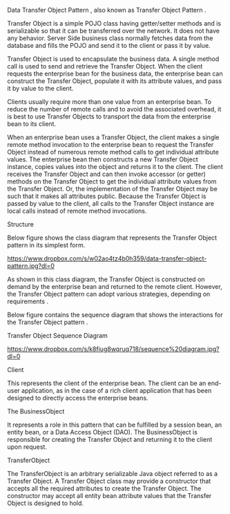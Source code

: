 Data Transfer Object Pattern , also known as Transfer Object Pattern .  

Transfer Object is a simple POJO class having getter/setter methods and is serializable so that it can be transferred over the network. 
It does not have any behavior. Server Side business class normally fetches data from the database and fills the POJO and send it to the client or pass it by value.


Transfer Object is used to encapsulate the business data. A single method call is used to send and retrieve the Transfer Object. When the client requests the enterprise bean for the business data, the enterprise bean can construct the Transfer Object, populate it with its attribute values, and pass it by value to the client.

Clients usually require more than one value from an enterprise bean. To reduce the number of remote calls and to avoid the associated overhead, it is best to use Transfer Objects to transport the data from the enterprise bean to its client.

When an enterprise bean uses a Transfer Object, the client makes a single remote method invocation to the enterprise bean to request the Transfer Object instead of numerous remote method calls to get individual attribute values. The enterprise bean then constructs a new Transfer Object instance, copies values into the object and returns it to the client. The client receives the Transfer Object and can then invoke accessor (or getter) methods on the Transfer Object to get the individual attribute values from the Transfer Object. Or, the implementation of the Transfer Object may be such that it makes all attributes public. Because the Transfer Object is passed by value to the client, all calls to the Transfer Object instance are local calls instead of remote method invocations.


Structure

Below figure shows the class diagram that represents the Transfer Object pattern in its simplest form.

https://www.dropbox.com/s/w02ao4tz4b0h359/data-transfer-object-pattern.jpg?dl=0


As shown in this class diagram, the Transfer Object is constructed on demand by the enterprise bean and returned to the remote client. However, the Transfer Object pattern can adopt various strategies, depending on requirements .

Below figure contains the sequence diagram that shows the interactions for the Transfer Object pattern .

Transfer Object Sequence Diagram

https://www.dropbox.com/s/k8fiug8wqruq718/sequence%20diagram.jpg?dl=0

Client

This represents the client of the enterprise bean. The client can be an end-user application, as in the case of a rich client application that has been designed to directly access the enterprise beans. 

The BusinessObject

It represents a role in this pattern that can be fulfilled by a session bean, an entity bean, or a Data Access Object (DAO). The BusinessObject is responsible for creating the Transfer Object and returning it to the client upon request. 

TransferObject

The TransferObject is an arbitrary serializable Java object referred to as a Transfer Object. A Transfer Object class may provide a constructor that accepts all the required attributes to create the Transfer Object. The constructor may accept all entity bean attribute values that the Transfer Object is designed to hold. 
